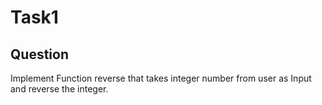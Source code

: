 # Task1
## Question
Implement Function reverse that takes integer number from user as Input and reverse the integer.
